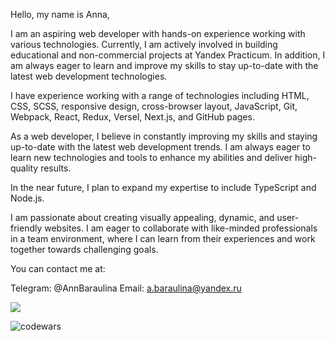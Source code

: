 
Hello, my name is Anna,

I am an aspiring web developer with hands-on experience working with various technologies. Currently, I am actively involved in building educational and non-commercial projects at Yandex Practicum. In addition, I am always eager to learn and improve my skills to stay up-to-date with the latest web development technologies.

I have experience working with a range of technologies including HTML, CSS, SCSS, responsive design, cross-browser layout, JavaScript, Git, Webpack, React, Redux, Versel, Next.js, and GitHub pages.

As a web developer, I believe in constantly improving my skills and staying up-to-date with the latest web development trends. I am always eager to learn new technologies and tools to enhance my abilities and deliver high-quality results.

In the near future, I plan to expand my expertise to include TypeScript and Node.js.

I am passionate about creating visually appealing, dynamic, and user-friendly websites. I am eager to collaborate with like-minded professionals in a team environment, where I can learn from their experiences and work together towards challenging goals.

You can contact me at:

Telegram: @AnnBaraulina
Email: a.baraulina@yandex.ru







![](https://komarev.com/ghpvc/?username=AnnaBaraulina)

![codewars](https://www.codewars.com/users/AnnaBaraulina/badges/micro)
